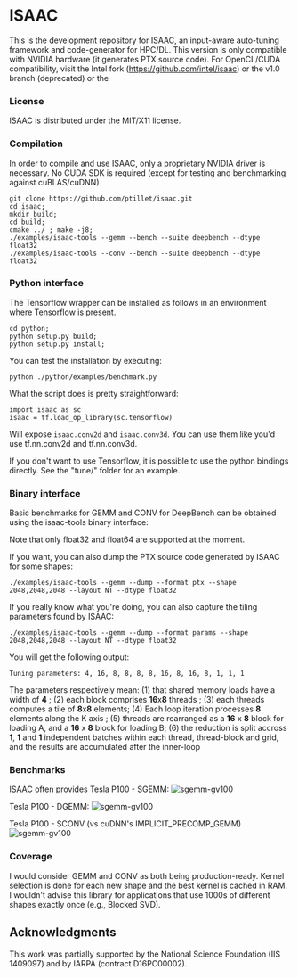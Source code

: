 # ISAAC

This is the development repository for ISAAC, an input-aware auto-tuning framework and code-generator for HPC/DL. This version is only compatible with NVIDIA hardware (it generates PTX source code). For OpenCL/CUDA compatibility, visit the Intel fork (https://github.com/intel/isaac) or the v1.0 branch (deprecated) or the

### License

ISAAC is distributed under the MIT/X11 license.

### Compilation

In order to compile and use ISAAC, only a proprietary NVIDIA driver is necessary. No CUDA SDK is required (except for testing and benchmarking against cuBLAS/cuDNN)
```
git clone https://github.com/ptillet/isaac.git
cd isaac; 
mkdir build; 
cd build;
cmake ../ ; make -j8;
./examples/isaac-tools --gemm --bench --suite deepbench --dtype float32
./examples/isaac-tools --conv --bench --suite deepbench --dtype float32
```
### Python interface
The Tensorflow wrapper can be installed as follows in an environment where Tensorflow is present.
```
cd python;
python setup.py build; 
python setup.py install;
```
You can test the installation by executing:
```
python ./python/examples/benchmark.py
```

What the script does is pretty straightforward:
```
import isaac as sc
isaac = tf.load_op_library(sc.tensorflow)
```
Will expose `isaac.conv2d` and `isaac.conv3d`. You can use them like you'd use tf.nn.conv2d and tf.nn.conv3d.

If you don't want to use Tensorflow, it is possible to use the python bindings directly. See the "tune/" folder for an example.
 
### Binary interface
Basic benchmarks for GEMM and CONV for DeepBench can be obtained using the isaac-tools binary interface:


Note that only float32 and float64 are supported at the moment.

If you want, you can also dump the PTX source code generated by ISAAC for some shapes:
```
./examples/isaac-tools --gemm --dump --format ptx --shape 2048,2048,2048 --layout NT --dtype float32
```

If you really know what you're doing, you can also capture the tiling parameters found by ISAAC:
```
./examples/isaac-tools --gemm --dump --format params --shape 2048,2048,2048 --layout NT --dtype float32
```

You will get the following output:
```
Tuning parameters: 4, 16, 8, 8, 8, 8, 16, 8, 16, 8, 1, 1, 1
```

The parameters respectively mean:
(1) that shared memory loads have a width of **4** ; 
(2) each block comprises **16**x**8** threads ; 
(3) each threads computes a tile of **8**x**8** elements; 
(4) Each loop iteration processes **8** elements along the K axis ; 
(5) threads are rearranged  as a **16** x **8** block for loading A, and a **16** x **8** block for loading B; 
(6) the  reduction is split accross **1**, **1** and **1** independent batches within each thread, thread-block and grid, and the results are accumulated after the inner-loop


### Benchmarks
ISAAC often provides 
Tesla P100 - SGEMM:
![sgemm-gv100](https://github.com/ptillet/isaac/blob/master/documentation/bench/gv100/sgemm.png?raw=true)

Tesla P100 - DGEMM:
![sgemm-gv100](https://github.com/ptillet/isaac/blob/master/documentation/bench/gv100/dgemm.png?raw=true)

Tesla P100 - SCONV (vs cuDNN's IMPLICIT_PRECOMP_GEMM)
![sgemm-gv100](https://github.com/ptillet/isaac/blob/master/documentation/bench/gv100/sconv.png?raw=true)

### Coverage

I would consider GEMM and CONV as both being production-ready. Kernel selection is done for each new shape and the best kernel is cached in RAM. I wouldn't advise this library for applications that use 1000s of different shapes exactly once (e.g., Blocked SVD).

## Acknowledgments

This work was partially supported by the National Science Foundation (IIS 1409097) and by IARPA (contract D16PC00002).

